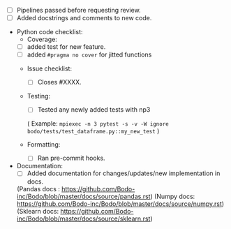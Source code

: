 - [ ] Pipelines passed before requesting review.
- [ ] Added docstrings and comments to new code.

- Python code checklist:
  - Coverage:
   - [ ] added test for new feature.
   - [ ] added `#pragma no cover` for jitted functions

  - Issue checklist:
    - [ ] Closes #XXXX. 
 
  - Testing:
    - [ ] Tested any newly added tests with np3 
    
    ( Example: `mpiexec -n 3 pytest -s -v -W ignore bodo/tests/test_dataframe.py::my_new_test` )

  - Formatting:
    - [ ] Ran pre-commit hooks.

- Documentation:
  - [ ] Added documentation for changes/updates/new implementation in docs.
  
   (Pandas docs : https://github.com/Bodo-inc/Bodo/blob/master/docs/source/pandas.rst)
   (Numpy docs: https://github.com/Bodo-inc/Bodo/blob/master/docs/source/numpy.rst)
   (Sklearn docs: https://github.com/Bodo-inc/Bodo/blob/master/docs/source/sklearn.rst)

